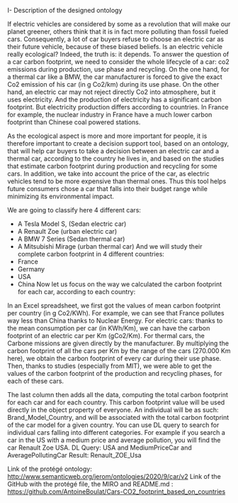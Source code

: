 
I-	Description of the designed ontology

If electric vehicles are considered by some as a revolution that will make our planet greener, others think that it is in fact more polluting than fossil fueled cars. Consequently, a lot of car buyers refuse to choose an electric car as their future vehicle, because of these biased beliefs.
Is an electric vehicle really ecological?
Indeed, the truth is: it depends. To answer the question of a car carbon footprint, we need to consider the whole lifecycle of a car: co2 emissions during production, use phase and recycling. 
On the one hand, for a thermal car like a BMW, the car manufacturer is forced to give the exact Co2 emission of his car (in g Co2/km) during its use phase. On the other hand, an electric car may not reject directly Co2 into atmosphere, but it uses electricity. And the production of electricity has a significant carbon footprint.
But electricity production differs according to countries. In France for example, the nuclear industry in France have a much lower carbon footprint than Chinese coal powered stations.

As the ecological aspect is more and more important for people, it is therefore important to create a decision support tool, based on an ontology, that will help car buyers to take a decision between an electric car and a thermal car, according to the country he lives in, and based on the studies that estimate carbon footprint during production and recycling for some cars. In addition, we take into account the price of the car, as electric vehicles tend to be more expensive than thermal ones. Thus this tool helps future consumers chose a car that falls into their budget range while minimizing its environmental impact.

We are going to classify here 4 different cars: 
-	A Tesla Model S, (Sedan electric car)
-	A Renault Zoe (urban electric car)
-	A BMW 7 Series (Sedan thermal car)
-	A Mitsubishi Mirage (urban thermal car)
And we will study their complete carbon footprint in 4 different countries:
-	France
-	Germany
-	USA
-	China
Now let us focus on the way we calculated the carbon footprint for each car, according to each country:



In an Excel spreadsheet, we first got the values of mean carbon footprint per country (in g Co2/KWh). For example, we can see that France pollutes way less than China thanks to Nuclear Energy.
For electric cars: thanks to the mean consumption per car (in KWh/Km), we can have the carbon footprint of an electric car per Km (gCo2/Km).
For thermal cars, the Carbone missions are given directly by the manufacturer.
By multiplying the carbon footprint of all the cars per Km by the range of the cars (270.000 Km here), we obtain the carbon footprint of every car during their use phase. 
Then, thanks to studies (especially from MIT), we were able to get the values of the carbon footprint of the production and recycling phases, for each of these cars.

The last column then adds all the data, computing the total carbon footprint for each car and for each country.
This carbon footprint value will be used directly in the object property of everyone.
An individual will be as such: Brand_Model_Country, and will be associated with the total carbon footprint of the car model for a given country.
You can use DL query to search for individual cars falling into different categories. For example if you search a car in the US with a medium price and average pollution, you will find the car Renault Zoe USA.
DL Query: USA and MediumPriceCar and AveragePollutingCar
Result: Renault_ZOE_Usa

Link of the protégé ontology: http://www.semanticweb.org/jerom/ontologies/2020/9/car/v2
Link of the GitHub with the protégé file, the MIRO and README.md :
https://github.com/AntoineBoulat/Cars-CO2_footprint_based_on_countries

